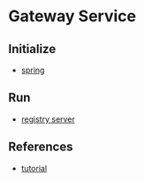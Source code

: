 # Gateway Service

## Initialize

- [spring](https://start.spring.io/#!type=gradle-project&language=java&platformVersion=3.2.6&packaging=jar&jvmVersion=17&groupId=cloud.crosstraining.devstore&artifactId=gateway&name=gateway&description=Demo%20project%20for%20Spring%20Boot&packageName=cloud.crosstraining.devstore.gateway&dependencies=cloud-config-client,cloud-gateway,cloud-eureka)

## Run

- [registry server](http://localhost:9100)

## References

- [tutorial](https://www.youtube.com/watch?v=0N59T8blTkQ&list=PLxy6jHplP3Hi_W8iuYSbAeeMfaTZt49PW&index=16)
